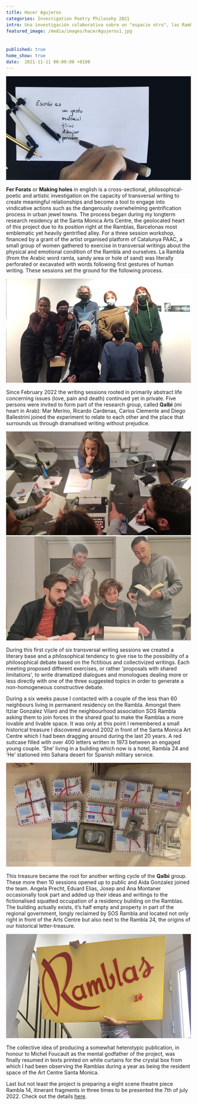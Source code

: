 ```yaml
---
title: Hacer Agujeros
categories: Investigation Poetry Philosohy 2021
intro: Una investigación colaborativa sobre un "espacio otro", las Ramblas y su gentrificación peligrosa a través de la escritura. 
featured_image: /media/images/hacerAgujeros1.jpg


published: true
home_show: true
date:  2021-11-11 00:00:00 +0100
---
```


![image](/media/images/hacerAgujeros2.jpg)

**Fer Forats** or **Making holes** in english is a cross-sectional, philosophical-poetic and artistic investigation on the capacity of transversal writing to create meaningful relationships and become a tool to engage into vindicative actions such as the dangerously overwhelming gentrification process in urban jewel towns. The process began during my longterm research residency at the Santa Monica Arts Centre, the geolocated heart of this project due to its position right at the Ramblas, Barcelonas most emblematic yet heavily gentrified alley. 
For a three session workshop, financed by a grant of the artist organised platform of Catalunya PAAC, a small group of women gathered to exercise in transversal writings about the physical and emotional condition of the Rambla and ourselves. La Rambla (from the Arabic word ramla, sandy area or hole of sand) was literally perforated or excavated with words following first gestures of human writing. These sessions set the ground for the following process.

![image](/media/images/hacerAgujeros3.jpg)

Since February 2022 the writing sessions rooted in primarily abstract life concerning issues (love, pain and death) continued yet in private. Five persons were invited to form part of the research group, called **Qalbi** (mi heart in Arab): Mar Merino, Ricardo Cardenas, Carlos Clemente and Diego Ballestrini joined the experiment to relate to each other and the place that surrounds us through dramatised writing without prejudice.

![image](/media/images/hacerAgujerosQalbi1.jpg)
![image](/media/images/hacerAgujerosQalbi2.jpg) 
 
During this first cycle of six transversal writing sessions we created a literary base and a philosophical tendency to give rise to the possibility of a philosophical debate based on the fictitious and collectivized writings. Each meeting proposed different exercises, or rather 'proposals with shared limitations', to write dramatized dialogues and monologues dealing more or less directly with one of the three suggested topics in order to generate a non-homogeneous constructive debate. 

During a six weeks pause I contacted with a couple of the less than 60 neighbours living in permanent residency on the Rambla. Amongst them Itziar Gonzalez Vilaró and the neighbourhood association SOS Rambla asking them to join forces in the shared goal to make the Ramblas a more lovable and livable space. It was only at this point I remembered a small historical treasure I discovered around 2002 in front of the Santa Monica Art Centre which I had been dragging around during the last 20 years. A red suitcase filled with over 400 letters written in 1973 between an engaged young couple. ‘She’ living in a building which now is a hotel, Rambla 24 and ‘He’ stationed into Sahara desert for Spanish military service.

![image](/media/images/hacerAgujerosCartes.jpg)

This treasure became the root for another writing cycle of the **Qalbi** group. These more then 10 sessions opened up to public and Aida Gonzalez joined the team. Angela Precht, Eduard Elias, Josep and Ana Montaner occasionally took part and added up their ideas and writings to the fictionalised squatted occupation of a residency building on the Ramblas. The building actually exists, it’s half empty and property in part of the regional government, longly reclaimed by SOS Rambla and located not only right in front of the Arts Centre but also next to the Rambla 24, the origins of our historical letter-treasure.

![image](/media/images/hacerAgujerosRambles14.jpg)

The collective idea of producing a somewhat heterotypic publication, in honour to Michel Foucault as the mental godfather of the project, was finally resumed in texts printed on white curtains for the crystal box from which I had been observing the Ramblas during a year as being the resident space of the Art Centre Santa Monica.

Last but not least the project is preparing a eight scene theatre piece Rambla 14, itinerant fragments in three times to be presented the 7th of july 2022. Check out the details [here](https://artssantamonica.gencat.cat/ca/detall/Rambla-14-fragments-itinerants-en-tres-temps).

